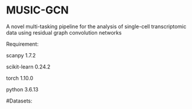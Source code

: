# MUSIC-GCN
A novel multi-tasking pipeline for the analysis of single-cell transcriptomic data using residual graph convolution networks

Requirement:

scanpy  1.7.2

scikit-learn  0.24.2

torch  1.10.0

python 3.6.13

#Datasets:
